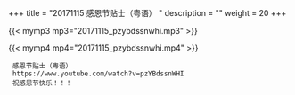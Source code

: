 +++
title = "20171115  感恩节贴士（粤语） "
description = ""
weight = 20
+++

{{< mymp3 mp3="20171115_pzybdssnwhi.mp3" >}}

{{< mymp4 mp4="20171115_pzybdssnwhi.mp4" >}}

     感恩节贴士（粤语） 
     https://www.youtube.com/watch?v=pzYBdssnWHI 
     祝感恩节快乐！！！ 
